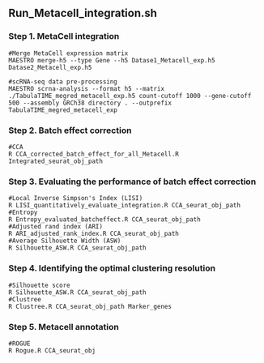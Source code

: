 ## Run_Metacell_integration.sh

### Step 1. MetaCell integration
    #Merge MetaCell expression matrix
    MAESTRO merge-h5 --type Gene --h5 Datase1_Metacell_exp.h5 Datase2_Metacell_exp.h5

    #scRNA-seq data pre-processing 
    MAESTRO scrna-analysis --format h5 --matrix ./TabulaTIME_megred_metacell_exp.h5 count-cutoff 1000 --gene-cutoff 500 --assembly GRCh38 directory . --outprefix TabulaTIME_megred_metacell_exp

### Step 2. Batch effect correction   
    #CCA
    R CCA_corrected_batch_effect_for_all_Metacell.R Integrated_seurat_obj_path

### Step 3. Evaluating the performance of batch effect correction
    #Local Inverse Simpson's Index (LISI)
    R LISI_quantitatively_evaluate_integration.R CCA_seurat_obj_path
    #Entropy
    R Entropy_evaluated_batcheffect.R CCA_seurat_obj_path
    #Adjusted rand index (ARI)
    R ARI_adjusted_rank_index.R CCA_seurat_obj_path
    #Average Silhouette Width (ASW)
    R Silhouette_ASW.R CCA_seurat_obj_path

### Step 4. Identifying the optimal clustering resolution
    #Silhouette score
    R Silhouette_ASW.R CCA_seurat_obj_path
    #Clustree
    R Clustree.R CCA_seurat_obj_path Marker_genes

### Step 5. Metacell annotation
    #ROGUE
    R Rogue.R CCA_seurat_obj
